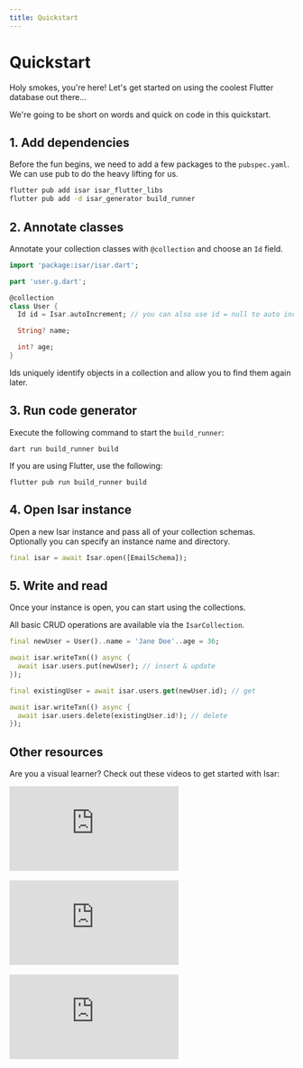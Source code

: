 ```yaml
---
title: Quickstart
---
```


# Quickstart

Holy smokes, you're here! Let's get started on using the coolest Flutter database out there...

We're going to be short on words and quick on code in this quickstart.

## 1. Add dependencies

Before the fun begins, we need to add a few packages to the `pubspec.yaml`. We can use pub to do the heavy lifting for us.

```bash
flutter pub add isar isar_flutter_libs
flutter pub add -d isar_generator build_runner
```

## 2. Annotate classes

Annotate your collection classes with `@collection` and choose an `Id` field.

```dart
import 'package:isar/isar.dart';

part 'user.g.dart';

@collection
class User {
  Id id = Isar.autoIncrement; // you can also use id = null to auto increment

  String? name;

  int? age;
}
```

Ids uniquely identify objects in a collection and allow you to find them again later.

## 3. Run code generator

Execute the following command to start the `build_runner`:

```
dart run build_runner build
```

If you are using Flutter, use the following:

```
flutter pub run build_runner build
```

## 4. Open Isar instance

Open a new Isar instance and pass all of your collection schemas. Optionally you can specify an instance name and directory.

```dart
final isar = await Isar.open([EmailSchema]);
```

## 5. Write and read

Once your instance is open, you can start using the collections.

All basic CRUD operations are available via the `IsarCollection`.

```dart
final newUser = User()..name = 'Jane Doe'..age = 36;

await isar.writeTxn(() async {
  await isar.users.put(newUser); // insert & update
});

final existingUser = await isar.users.get(newUser.id); // get

await isar.writeTxn(() async {
  await isar.users.delete(existingUser.id!); // delete
});
```

## Other resources

Are you a visual learner? Check out these videos to get started with Isar:
<div class="video-block">
  <iframe max-width=100% height=auto src="https://www.youtube.com/embed/CwC9-a9hJv4" title="Isar Database" frameborder="0" allow="accelerometer; clipboard-write; encrypted-media; gyroscope; picture-in-picture" allowfullscreen></iframe>
</div>
<br>
<div class="video-block">
  <iframe max-width=100% height=auto src="https://www.youtube.com/embed/videoseries?list=PLKKf8l1ne4_hMBtRykh9GCC4MMyteUTyf" title="Isar Database" frameborder="0" allow="accelerometer; clipboard-write; encrypted-media; gyroscope; picture-in-picture" allowfullscreen></iframe>
</div>
<br>
<div class="video-block">
  <iframe max-width=100% height=auto src="https://www.youtube.com/embed/pdKb8HLCXOA " title="Isar Database" frameborder="0" allow="accelerometer; clipboard-write; encrypted-media; gyroscope; picture-in-picture" allowfullscreen></iframe>
</div>
